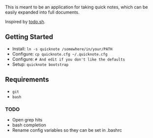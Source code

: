 This is meant to be an application for taking quick notes, which can be
easily expanded into full documents.

Inspired by [todo.sh](https://github.com/ginatrapani/todo.txt-cli).

## Getting Started ##

-   Install: `ln -s quicknote /somewhere/in/your/PATH`
-   Configure: `cp quicknote.cfg ~/.quicknote.cfg`
-   Configure: `# And edit if you don't like the defaults`
-   Setup: `quicknote bootstrap`

## Requirements ##

-   `git`
-   `bash`

### TODO ###

-   Open grep hits
-   bash completion
-   Rename config variables so they can be set in .bashrc
